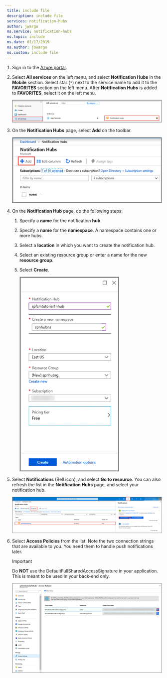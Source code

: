 ```yaml
---
 title: include file
 description: include file
 services: notification-hubs
 author: jwargo
 ms.service: notification-hubs
 ms.topic: include
 ms.date: 01/17/2019
 ms.author: jowargo
 ms.custom: include file
---
```


1. Sign in to the [Azure portal](https://portal.azure.com).
2. Select **All services** on the left menu, and select **Notification Hubs** in the **Mobile** section. Select star (`*`) next to the service name to add it to the **FAVORITES** section on the left menu. After **Notification Hubs** is added to **FAVORITES**, select it on the left menu. 

      ![Azure portal - select Notification Hubs](./media/notification-hubs-portal-create-new-hub/all-services-select-notification-hubs.png)
3. On the **Notification Hubs** page, select **Add** on the toolbar. 

      ![Notification Hubs - Add toolbar button](./media/notification-hubs-portal-create-new-hub/add-toolbar-button.png)
4. On the **Notification Hub** page, do the following steps: 
    1. Specify a **name** for the notification **hub**.  
    2. Specify a **name** for the **namespace**. A namespace contains one or more hubs. 
    3. Select a **location** in which you want to create the notification hub. 
    4. Select an existing resource group or enter a name for the new **resource group**.
    5. Select **Create**. 

        ![Azure portal - set notification hub properties](./media/notification-hubs-portal-create-new-hub/notification-hubs-azure-portal-settings.png)
4. Select **Notifications** (Bell icon), and select **Go to resource**. You can also refresh the list in the **Notification Hubs** page, and select your notification hub. 

      ![Azure portal - notifications -> Go to resource](./media/notification-hubs-portal-create-new-hub/go-to-notification-hub.png)
5. Select **Access Policies** from the list. Note the two connection strings that are available to you. You need them to handle push notifications later.

      >[!IMPORTANT]
      >Do **NOT** use the DefaultFullSharedAccessSignature in your application. This is meant to be used in your back-end only.
      >

      ![Azure portal - notification hub connection strings](./media/notification-hubs-portal-create-new-hub/notification-hubs-connection-strings-portal.png)
